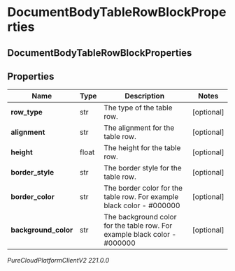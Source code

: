 # DocumentBodyTableRowBlockProperties

## DocumentBodyTableRowBlockProperties

## Properties

|Name | Type | Description | Notes|
|------------ | ------------- | ------------- | -------------|
| **row_type** | str | The type of the table row. | [optional] |
| **alignment** | str | The alignment for the table row. | [optional] |
| **height** | float | The height for the table row. | [optional] |
| **border_style** | str | The border style for the table row. | [optional] |
| **border_color** | str | The border color for the table row. For example black color - #000000 | [optional] |
| **background_color** | str | The background color for the table row. For example black color - #000000 | [optional] |



_PureCloudPlatformClientV2 221.0.0_
